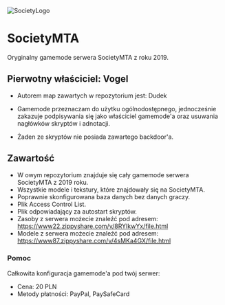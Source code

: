 ![SocietyLogo](https://i.imgur.com/VxrjwQt.png)
# SocietyMTA
Oryginalny gamemode serwera SocietyMTA z roku 2019.

## Pierwotny właściciel: Vogel
* Autorem map zawartych w repozytorium jest: Dudek

* Gamemode przeznaczam do użytku ogólnodostępnego, jednocześnie zakazuje podpisywania się jako właściciel gamemode'a oraz usuwania nagłówków skryptów i adnotacji.

* Żaden ze skryptów nie posiada zawartego backdoor'a.

## Zawartość
* W owym repozytorium znajduje się cały gamemode serwera SocietyMTA z 2019 roku.
* Wszystkie modele i tekstury, które znajdowały się na SocietyMTA.
* Poprawnie skonfigurowana baza danych bez danych graczy.
* Plik Access Control List.
* Plik odpowiadający za autostart skryptów.
* Zasoby z serwera możecie znaleźć pod adresem: https://www22.zippyshare.com/v/8RYIkwYx/file.html
* Modele z serwera możecie znaleźć pod adresem: https://www87.zippyshare.com/v/4sMKa4GX/file.html

### Pomoc
Całkowita konfiguracja gamemode'a pod twój serwer:
* Cena: 20 PLN
* Metody płatności: PayPal, PaySafeCard
